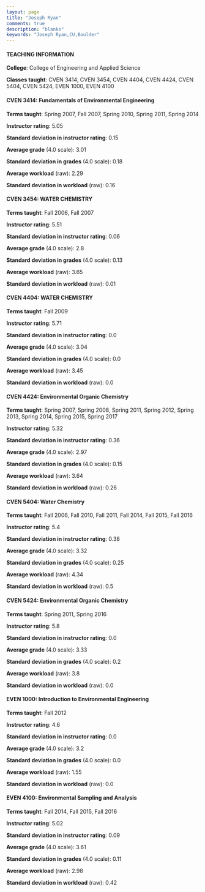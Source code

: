 ```yaml
---
layout: page
title: "Joseph Ryan" 
comments: true
description: "blanks"
keywords: "Joseph Ryan,CU,Boulder"
---
```

<head>
<script src="https://ajax.googleapis.com/ajax/libs/jquery/2.1.3/jquery.min.js"></script>
<script src="https://dl.dropboxusercontent.com/s/pc42nxpaw1ea4o9/highcharts.js?dl=0"></script>
<!-- <script src="../assets/js/highcharts.js"></script> -->
<style type="text/css">@font-face {
	font-family: "Bebas Neue";
	src: url(https://www.filehosting.org/file/details/544349/BebasNeue Regular.otf) format("opentype");
	}
	h1.Bebas { 
		font-family: "Bebas Neue", Verdana, Tahoma;
	}
</style>
</head>
	   
#### TEACHING INFORMATION

**College**: College of Engineering and Applied Science

**Classes taught**: CVEN 3414, CVEN 3454, CVEN 4404, CVEN 4424, CVEN 5404, CVEN 5424, EVEN 1000, EVEN 4100

#### CVEN 3414: Fundamentals of Environmental Engineering

**Terms taught**: Spring 2007, Fall 2007, Spring 2010, Spring 2011, Spring 2014

**Instructor rating**: 5.05

**Standard deviation in instructor rating**: 0.15

**Average grade** (4.0 scale): 3.01

**Standard deviation in grades** (4.0 scale): 0.18

**Average workload** (raw): 2.29

**Standard deviation in workload** (raw): 0.16

#### CVEN 3454: WATER CHEMISTRY

**Terms taught**: Fall 2006, Fall 2007

**Instructor rating**: 5.51

**Standard deviation in instructor rating**: 0.06

**Average grade** (4.0 scale): 2.8

**Standard deviation in grades** (4.0 scale): 0.13

**Average workload** (raw): 3.65

**Standard deviation in workload** (raw): 0.01

#### CVEN 4404: WATER CHEMISTRY

**Terms taught**: Fall 2009

**Instructor rating**: 5.71

**Standard deviation in instructor rating**: 0.0

**Average grade** (4.0 scale): 3.04

**Standard deviation in grades** (4.0 scale): 0.0

**Average workload** (raw): 3.45

**Standard deviation in workload** (raw): 0.0

#### CVEN 4424: Environmental Organic Chemistry

**Terms taught**: Spring 2007, Spring 2008, Spring 2011, Spring 2012, Spring 2013, Spring 2014, Spring 2015, Spring 2017

**Instructor rating**: 5.32

**Standard deviation in instructor rating**: 0.36

**Average grade** (4.0 scale): 2.97

**Standard deviation in grades** (4.0 scale): 0.15

**Average workload** (raw): 3.64

**Standard deviation in workload** (raw): 0.26

#### CVEN 5404: Water Chemistry

**Terms taught**: Fall 2006, Fall 2010, Fall 2011, Fall 2014, Fall 2015, Fall 2016

**Instructor rating**: 5.4

**Standard deviation in instructor rating**: 0.38

**Average grade** (4.0 scale): 3.32

**Standard deviation in grades** (4.0 scale): 0.25

**Average workload** (raw): 4.34

**Standard deviation in workload** (raw): 0.5

#### CVEN 5424: Environmental Organic Chemistry

**Terms taught**: Spring 2011, Spring 2016

**Instructor rating**: 5.8

**Standard deviation in instructor rating**: 0.0

**Average grade** (4.0 scale): 3.33

**Standard deviation in grades** (4.0 scale): 0.2

**Average workload** (raw): 3.8

**Standard deviation in workload** (raw): 0.0

#### EVEN 1000: Introduction to Environmental Engineering

**Terms taught**: Fall 2012

**Instructor rating**: 4.6

**Standard deviation in instructor rating**: 0.0

**Average grade** (4.0 scale): 3.2

**Standard deviation in grades** (4.0 scale): 0.0

**Average workload** (raw): 1.55

**Standard deviation in workload** (raw): 0.0

#### EVEN 4100: Environmental Sampling and Analysis

**Terms taught**: Fall 2014, Fall 2015, Fall 2016

**Instructor rating**: 5.02

**Standard deviation in instructor rating**: 0.09

**Average grade** (4.0 scale): 3.61

**Standard deviation in grades** (4.0 scale): 0.11

**Average workload** (raw): 2.98

**Standard deviation in workload** (raw): 0.42

